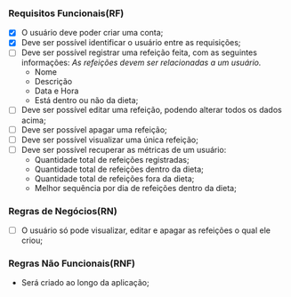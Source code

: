 ### Requisitos Funcionais(RF)

- [x] O usuário deve poder criar uma conta;
- [x] Deve ser possível identificar o usuário entre as requisições;
- [ ] Deve ser possível registrar uma refeição feita, com as seguintes informações:
    *As refeições devem ser relacionadas a um usuário.*
    - Nome
    - Descrição
    - Data e Hora
    - Está dentro ou não da dieta;
- [ ] Deve ser possível editar uma refeição, podendo alterar todos os dados acima;
- [ ] Deve ser possível apagar uma refeição;
- [ ] Deve ser possível visualizar uma única refeição;
- [ ] Deve ser possível recuperar as métricas de um usuário:
    - Quantidade total de refeições registradas;
    - Quantidade total de refeições dentro da dieta;
    - Quantidade total de refeições fora da dieta;
    - Melhor sequência por dia de refeições dentro da dieta;

### Regras de Negócios(RN)
- [ ] O usuário só pode visualizar, editar e apagar as refeições o qual ele criou;

### Regras Não Funcionais(RNF)
- Será criado ao longo da aplicação;